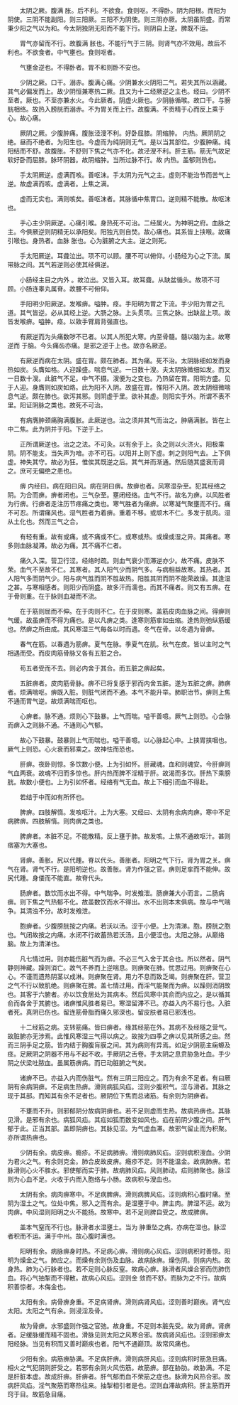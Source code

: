 <!-- { "loadSidebar": true } -->
　　太阴之厥。腹满 胀。后不利。不欲食。食则呕。不得卧。阴为阳根。而阳为阴使。三阴不能副阳。则三阳厥。三阳不为阴使。则三阴亦厥。太阴虽阴盛。而常秉少阳之气以为和。今太阴独阴无阳而不能下行。则阴自上逆。脾既不运。

　　胃气亦留而不行。故腹满 胀也。不能行气于三阴。则肾气亦不效用。故后不利也。不欲食者。中气壅也。食则呕者。

　　气壅金逆也。不得卧者。胃不和则卧不安也。

　　少阴之厥。口干。溺赤。腹满心痛。少阴兼水火阴阳二气。若失其所以涵藏。其气必偏发而上。故少阴恒兼寒热二厥。且又为十二经厥逆之主也。经曰。少阴不至者。厥也。不至亦兼水火。今此厥者。阴虚火厥也。少阴脉循喉。故口干。与膀胱相络。故热入膀胱而溺赤。不为胃关而上行。故腹满。不贡精于心而反上乘于心。故心痛。

　　厥阴之厥。少腹肿痛。腹胀泾溲不利。好卧屈膝。阴缩肿。 内热。厥阴阴之绝。昼而不绝者。为阳生也。今虚而为纯阴则无气。是以当其部位。少腹肿痛。纯阳结而不舒。故腹胀。不舒则下焦之气亦不化。故泾溲不利。肝主筋。筋无气故足软好卧而屈膝。脉环阴器。故阴缩肿。当所过脉不行。故 内热。盖郁则热也。

　　手太阴厥逆。虚满而咳。善呕沫。手太阴为元气之主。虚则不能治节而苦气上逆。故虚满而咳。虚满者。上焦之满。

　　虚而无实也。满则咳矣。善呕沫者。其脉循中焦胃口。逆则精不能散。故呕沫也。

　　手心主少阴厥逆。心痛引喉。身热死不可治。二经属火。为神明之府。血脉之主。今俱厥逆则阴精无以承阳矣。阳独亢则自焚。故心痛也。其系皆上挟喉。故痛引喉也。身热者。血脉 胀也。心为脏腑之大主。逆之则死。

　　手太阳厥逆。耳聋泣出。项不可以顾。腰不可以俯仰。小肠经为心之下流。属带脉之间。其气若逆则必使其经俱逆。

　　小肠经主目之内外 。故泣出。又皆入耳。故耳聋。从缺盆循头。故项不可顾。小肠连睾丸属脊。故腰不可俯仰。

　　手阳明少阳厥逆。发喉痹。嗌肿。痉。手阳明为胃之下流。手少阳为胃之孔道。其气皆逆。必从其经上逆。大肠之脉。上头贯项。三焦之脉。出缺盆上项。故皆发喉痹。嗌肿。痉。以致手臂肩背强直也。

　　有厥逆而为头痛数哕不已者。以其人所犯大寒。内至骨髓。髓以脑为主。故寒逆而 于脑。今头痛齿亦痛。是邪之逆于上也。故亦名厥逆。

　　有厥逆而病在太阴。盛在胃。颇在肺者。其为痛。死不治。太阴脉细如发而身热如炭。头膺如格。人迎躁盛。喘息气逆。一日数十溲。夫太阴脉微细如发。而又一日数十溲。此脏气不足。中气不摄。溲便为之变也。乃热留在胃。阳明方盛。见于人迎。身膺则如炭如烙。此为阳不入阴。故盛在胃。惟阳不入阴。故太阴细微喘息气逆。颇在肺也。欲泻其邪。则阴虚于里。欲补其虚。则阳实于外。所谓不表不里。阳证阴脉之类也。故死不可治。

　　有病膺肿颈痛胸满腹胀。此厥逆也。治之须并其气而治之。肿痛满胀。皆在上中二焦。此为阴并于阳。下逆于上。

　　正所谓厥逆也。治之之法。不可灸。以有余于上。灸之则以火济火。阳极乘阴。阴不能支。当失声为喑。亦不可石。以阳并上则下虚。刺之则阳气去。上下俱虚。神失其守。故必为狂。惟俟其既逆之后。其气并而渐通。然后随其盛衰而调之。庶可无偏绝之患也。

　　痹 内经曰。病在阳曰风。病在阴曰痹。故痹也者。风寒湿杂至。犯其经络之阴。为合而痹。痹者闭也。三气杂至。壅闭经络。血气不行。故名为痹。以风胜者为行痹。行痹者走注历节疼痛之类也。寒气胜者为痛痹。以寒凝气聚壅而不行。痛不可忍。所谓痛风也。湿气胜者为着痹。重着不移。或顽木不仁。多发于肌肉。湿从土化也。然而三气之合。

　　有轻有重。故有或痛。或不痛或不仁。或寒或热。或燥或湿之异。其痛者。寒多则血脉凝滞。故必为痛。其不痛不仁者。

　　痛久入深。营卫行涩。经络时疏。则血气衰少而滞逆亦少。故不痛。皮肤不荣。血气不至故不仁。其寒者。其人阳气少而阴气多。与病相益故寒。其热者。其人阳气多而阴气少。阳与病气胜而阴不胜故热。阳胜其阴而阴不能荣故燥。其逢湿之甚。与寒相感者。则阳少而阴盛。故多汗而濡也。而其不痛者。则又有五痹。在于骨则重。在于脉则血凝而不流。

　　在于筋则屈而不伸。在于肉则不仁。在于皮则寒。盖筋皮肉血脉之间。得痹则气缓。故虽痹而不得为痛也。是以凡痹之类。逢寒则筋挛如虫缩。逢热则弛纵筋缓也。然痹之所由成。其风寒湿三气每各以时而遇。冬气在骨。以冬遇为骨痹。

　　春气在筋。以春遇为筋痹。夏气在脉。季夏气在肌。秋气在皮。皆以主时之气相遇而受。而皮肉筋骨脉又各有五脏之合。

　　苟五者受而不去。则必内舍于其合。而五脏之痹起矣。

　　五脏痹者。皮肉筋骨脉。痹不已将复感于邪而内舍五脏。遂为五脏之痹。肺痹者。烦满喘呕。痹既入脏。则脏气闭而不通。本气不能升举。肺职治节。痹则上焦不通而胃气逆。故烦满喘而呕也。

　　心痹者。脉不通。烦则心下鼓暴。上气而喘。嗌干善噫。厥气上则恐。心合脉而痹入之则脉不通。不通则心气郁。

　　故心下鼓暴。鼓暴则上气而喘也。嗌干善噫。以心脉起心中。上挟胃挟咽也。厥气上则恐。心火衰而邪乘之。故神怯而恐也。

　　肝痹。夜卧则惊。多饮数小便。上为引如怀。肝藏魂。血和则魂安。今肝痹则气血两衰。故魂不归而多惊也。肝内热而脾不淫精于肝。故渴而多饮。肝热下乘膀胱。故数小便也。上为引如怀者。经络有气无血。故上下相引而血不得赴。

　　若结于中而如有所怀也。

　　脾痹。四肢解惰。发咳呕汁。上为大塞。又经曰、太阴有余病肉痹。寒中不足病脾痹。四肢解惰。则肉痹之类也。

　　脾痹者。本脏不足。不能散精。反上壅于肺。故发咳。上焦不通故呕汁。甚则痞塞为大塞也。

　　肾痹。善胀。尻以代踵。脊以代头。善胀者。阳明之气下行。肾为胃之关。痹气在肾。肾气不行。是阳明逆也。故善胀。肾为作强之官。痹则足挛而不能伸。故尻代踵。身偻而不能直。故脊代头。

　　肠痹者。数饮而水出不得。中气喘争。时发飧泄。肠痹兼大小而言。二肠病痹。则下焦之气热郁不化。故虽数饮而水不得出。水不出则本末俱病。故与中气喘争。其清浊不分。故时发飧泄。

　　胞痹者。少腹膀胱按之内痛。若沃以汤。涩于小便。上为清涕。胞。膀胱之胞也。气闭故按之内痛。水闭不行故蓄热若沃汤。且小便涩也。太阳之脉。从巅络脑。故上为清涕也。

　　凡七情过用。则亦能伤脏气而为痹。不必三气入舍于其合也。所以然者。阴气静则神藏。躁则消亡。故气不养而上逆喘息。则痹聚在肺。忧思过用。则痹聚在心心。不谨而遗热阴茎以成淋。则痹聚在肾。用力不息而致乏竭。则痹聚在肝。营卫之气不行以致肌绝。则痹聚在脾。盖七情过用。而淫气能聚而为痹。以躁则消阴故也。其客于六腑者。亦以饮食居处为其病本。然后风寒中其俞而内应之。是以循其俞而各舍于其腑也。诸痹惟风胜者易已。寒湿留滞不已。亦益入内不易行也。入脏者死。真阴已伤也。留连筋骨脂而痛久邪深也。留皮肤者易已邪浅也。

　　十二经筋之病。支转筋痛。皆曰痹者。缘其经筋在外。其病不及经隧之营气。故脏腑亦无涉焉。此惟风寒湿三气得以病之。故按为四季之痹以见其所感之由。然而三阴手足之筋。皆内结于胸腹肓膜之间。其为病则有异焉。如足少阴筋主痫螈及痉。足厥阴之阴器不用与不起不收。手厥阴之舌卷。手太阴之息贲胁急吐血。手少阴之伏梁吐脓血。虽属筋痹病。而已动脏腑之气矣。

　　诸痹不已。亦益入内而伤脏气。然有三阴三阳应之。而为有余不足者。有曰厥阴有余病阴痹。不足病生热痹。滑则病狐风疝。涩则少腹积气。涩与滑者。其脉之现于其部。而知其有余不足者也。厥阴位下焦而总诸筋。有余则为阴痹者。

　　不壅而不升。则邪郁阴分故病阴痹也。若不足则虚而生热。故病热痹也。其脉见滑。是邪有余也。病狐风疝。其疝如狐而数变如风也。疝在前阴少腹之间。肝气郁于此。正当其部。盖即阴痹也。其脉见涩。为气虚血滞。故邪气留止而为积聚。亦所谓热痹也。

　　少阴有余。病皮痹。瘾疹。不足病肺痹。滑则病肺风疝。涩则病积溲血。少阴为君火之气。有余则克金。肺合皮故皮痹。瘾疹不足。则不能温金。故病肺痹。若脉滑则心火不胜水。邪使郁而实于肺。故病肺风疝。风则肺动。疝则肺聚也。脉涩则为心血不足。火收于内而入胞络与小肠。故病积与溲血也。

　　太阴有余。病肉痹寒中。不足病脾痹。滑则病脾风疝。涩则病积心腹时痛。至阴为湿土之气。位处中焦。邪入之而有余。是湿壅于中。脾主肉。脾湿不运。故为肉痹。中风湿则阳明之火不能扬。故寒中。若不足则脾自受之。故成脾痹。

　　盖本气窒而不行也。脉滑者水湿壅土。当为 肿重坠之病。亦病在湿也。脉涩者积而不运。满于中州。故心腹时满也。

　　阳明有余。病脉痹身时热。不足病心痹。滑则病心风疝。涩则病积时善惊。阳明为燥金之气。肺应之。而燥有余则伤及血脉。故病脉痹。燥伤阴。则病内热。故身热。肺为心行脉者也。若不足则心脉反窒。故病心痹。脉滑者风燥合邪而伤肺伤血。将心气抽掣而不得散。故病心风疝。涩则金 敛而不舒。而脉为之不行。故病积善惊者。木侮金也。

　　太阳有余。病骨痹身重。不足病肾痹。滑则病肾风疝。涩则善时巅疾。肾气应太阳。太阳之气有余。则浸淫及骨。

　　故为骨痹。水邪盛则作强之官弛。故身重。不足则本脏先受。故为肾痹。肾痹者。足缓脉缓而精不固也。滑脉见则太阳之风寒合邪。故病肾风疝也。涩则邪痹太阳经脉。当见有积而又善时巅疾也者。阳气不通巅顶。故常风痛也。

　　少阳有余。病筋痹胁满。不足病肝痹。滑则病肝风疝。涩则病积时筋急目痛。相火之气犯阴则肝受之。若邪有余则火风伤筋。故筋痹。部在胁肋。故胁满。不足是肝脏本虚。故成肝痹。肝痹者。肝气郁而血不荣筋之症也。脉滑为风热合邪。故病肝风疝。淫气聚筋而寒热往来。抽掣相引者是也。涩则血滞故病积。肝主筋而开窍于目。故筋急目痛。

